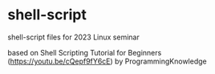 # shell-script
shell-script files for 2023 Linux seminar

based on Shell Scripting Tutorial for Beginners (https://youtu.be/cQepf9fY6cE) by ProgrammingKnowledge 
